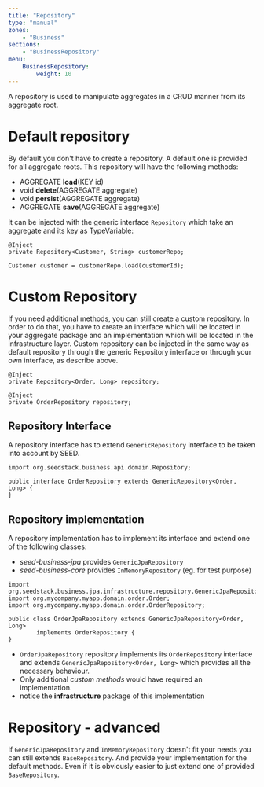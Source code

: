 ```yaml
---
title: "Repository"
type: "manual"
zones:
    - "Business"
sections:
    - "BusinessRepository"
menu:
    BusinessRepository:
        weight: 10
---
```


A repository is used to manipulate aggregates in a CRUD manner from its aggregate root.

# Default repository

By default you don't have to create a repository. A default one is provided for all aggregate roots. This repository will
have the following methods:

- AGGREGATE **load**(KEY id)
- void **delete**(AGGREGATE aggregate)
- void **persist**(AGGREGATE aggregate)
- AGGREGATE **save**(AGGREGATE aggregate)
 
It can be injected with the generic interface `Repository` which take an aggregate and its key as TypeVariable:

```
@Inject
private Repository<Customer, String> customerRepo;

Customer customer = customerRepo.load(customerId);
```

# Custom Repository 

If you need additional methods, you can still create a custom repository. In order to do that, you have to create
an interface which will be located in your aggregate package and an implementation which will be located in the 
infrastructure layer. Custom repository can be injected in the same way as default repository through the generic 
Repository interface or through your own interface, as describe above.

```
@Inject
private Repository<Order, Long> repository;
```
```
@Inject
private OrderRepository repository;
```

## Repository Interface

A repository interface has to extend `GenericRepository` interface to be taken into account by SEED.

```
import org.seedstack.business.api.domain.Repository;

public interface OrderRepository extends GenericRepository<Order, Long> {
}
```

## Repository implementation

A repository implementation has to implement its interface and extend one of the following classes:

- *seed-business-jpa* provides `GenericJpaRepository`
- *seed-business-core* provides `InMemoryRepository` (eg. for test purpose)	

```
import org.seedstack.business.jpa.infrastructure.repository.GenericJpaRepository;
import org.mycompany.myapp.domain.order.Order;
import org.mycompany.myapp.domain.order.OrderRepository;

public class OrderJpaRepository extends GenericJpaRepository<Order, Long> 
        implements OrderRepository {
}
```

- `OrderJpaRepository` repository implements its `OrderRepository` interface and extends `GenericJpaRepository<Order, Long>` which provides all the necessary behaviour. 
- Only additional *custom methods* would have required an implementation.
- notice the **infrastructure** package of this implementation 

# Repository - advanced

If `GenericJpaRepository` and `InMemoryRepository` doesn't fit your needs you can still extends `BaseRepository`. And provide
your implementation for the default methods. Even if it is obviously easier to just extend one of provided `BaseRepository`.
